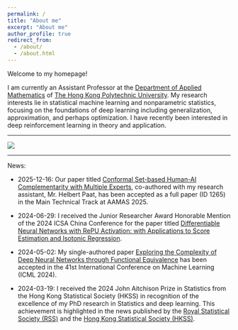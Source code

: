```yaml
---
permalink: /
title: "About me"
excerpt: "About me"
author_profile: true
redirect_from: 
  - /about/
  - /about.html
---
```


Welcome to my homepage! 

I am currently an Assistant Professor at the [Department of Applied Mathematics](https://www.polyu.edu.hk/ama/) of [The Hong Kong Polytechnic University](https://www.polyu.edu.hk/). My research interests lie in statistical machine learning and nonparametric statistics, focusing on the foundations of deep learning including generalization, approximation, and perhaps optimization. I have recently been interested in deep reinforcement learning in theory and application.


<!-- 
Openings are available for undergrad interns/student helpers and research assistants/associates. Feel free to email your CV to me if you are interested in my research. 
--> 


---
<a href='https://clustrmaps.com/site/1bqss'  title='Visit tracker'><img src='//clustrmaps.com/map_v2.png?cl=d3a50e&w=a&t=tt&d=GsvWNzRl5r8DoRdWKfjOWXDZrRGYfPHdhtlcaHLoIoc&co=ffffff&ct=808080'/></a>

---

News:
* 2025-12-16: Our paper titled [Conformal Set-based Human-AI Complementarity with Multiple Experts](https://aamas2025.org/index.php/conference/program/accepted-papers/), co-authored with my research assistant, Mr. Helbert Paat, has been accepted as a full paper (ID 1265) in the Main Technical Track at AAMAS 2025.

* 2024-06-29: I received the Junior Researcher Award Honorable Mention of the 2024 ICSA China Conference for the paper titled [Differentiable Neural Networks with RePU Activation: with Applications to Score Estimation and Isotonic Regression](https://arxiv.org/abs/2305.00608).

* 2024-05-02: My single-authored paper [Exploring the Complexity of Deep Neural Networks through Functional Equivalence](https://openreview.net/forum?id=QgMqvxvWpX) has been accepted in the 41st International Conference on Machine Learning (ICML 2024).

* 2024-03-19: I received the 2024 John Aitchison Prize in Statistics from the Hong Kong Statistical Society (HKSS) in recognition of the excellence of my PhD research in Statistics and deep learning. This achievement is highlighted in the news published by the [Royal Statistical Society (RSS)](https://rss.org.uk/news-publication/news-publications/2024/general-news/dr-guohao-shen-wins-2024-john-aitchison-prize-in-s/) and the [Hong Kong Statistical Society (HKSS)](https://www.hkss.org.hk/index.php/events/john-aitchison-prize-in-statistics).

